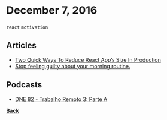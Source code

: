# December 7, 2016

`react` `motivation`

## Articles

- [Two Quick Ways To Reduce React App’s Size In Production](https://medium.com/@rajaraodv/two-quick-ways-to-reduce-react-apps-size-in-production-82226605771a)
- [Stop feeling guilty about your morning routine.](https://medium.com/hi-my-name-is-jon/life-is-hard-meditation-and-morning-routines-wont-change-that-654f50a928a8)

## Podcasts

- [DNE 82 - Trabalho Remoto 3: Parte A](http://devnaestrada.com.br/2016/12/02/trabalho-remoto3.html)


[__Back__](../README.md#dec)
